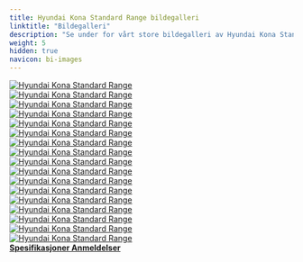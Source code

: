 ```yaml
---
title: Hyundai Kona Standard Range bildegalleri
linktitle: "Bildegalleri"
description: "Se under for vårt store bildegalleri av Hyundai Kona Standard Range. Klikk på bildene for høyoppløselige versjoner."
weight: 5
hidden: true
navicon: bi-images
---
```

<!-- markdownlint-disable MD033 -->
<div class="row" id ="my-gallery">
	<div class="pswp-grid-item col-6 col-md-4">
		<a href="https://media.evkx.net/multimedia/models/hyundai/kona/kona_standard_range/charging_1.jpg"
data-pswp-src="https://media.evkx.net/multimedia/models/hyundai/kona/kona_standard_range/charging_1.jpg"
data-pswp-width="3000"
data-pswp-height="2054" 
target="_blank">
			<img src="https://media.evkx.net/multimedia/models/hyundai/kona/kona_standard_range/charging_1_xst.jpg" alt="Hyundai Kona Standard Range" class="img-fluid " />
		</a>
	</div>
	<div class="pswp-grid-item col-6 col-md-4">
		<a href="https://media.evkx.net/multimedia/models/hyundai/kona/kona_standard_range/control_1.jpg"
data-pswp-src="https://media.evkx.net/multimedia/models/hyundai/kona/kona_standard_range/control_1.jpg"
data-pswp-width="3000"
data-pswp-height="2000" 
target="_blank">
			<img src="https://media.evkx.net/multimedia/models/hyundai/kona/kona_standard_range/control_1_xst.jpg" alt="Hyundai Kona Standard Range" class="img-fluid " />
		</a>
	</div>
	<div class="pswp-grid-item col-6 col-md-4">
		<a href="https://media.evkx.net/multimedia/models/hyundai/kona/kona_standard_range/exterior_1.jpg"
data-pswp-src="https://media.evkx.net/multimedia/models/hyundai/kona/kona_standard_range/exterior_1.jpg"
data-pswp-width="3000"
data-pswp-height="2250" 
target="_blank">
			<img src="https://media.evkx.net/multimedia/models/hyundai/kona/kona_standard_range/exterior_1_xst.jpg" alt="Hyundai Kona Standard Range" class="img-fluid " />
		</a>
	</div>
	<div class="pswp-grid-item col-6 col-md-4">
		<a href="https://media.evkx.net/multimedia/models/hyundai/kona/kona_standard_range/exterior_2.jpg"
data-pswp-src="https://media.evkx.net/multimedia/models/hyundai/kona/kona_standard_range/exterior_2.jpg"
data-pswp-width="3000"
data-pswp-height="2174" 
target="_blank">
			<img src="https://media.evkx.net/multimedia/models/hyundai/kona/kona_standard_range/exterior_2_xst.jpg" alt="Hyundai Kona Standard Range" class="img-fluid " />
		</a>
	</div>
	<div class="pswp-grid-item col-6 col-md-4">
		<a href="https://media.evkx.net/multimedia/models/hyundai/kona/kona_standard_range/exterior_3.jpeg"
data-pswp-src="https://media.evkx.net/multimedia/models/hyundai/kona/kona_standard_range/exterior_3.jpeg"
data-pswp-width="3000"
data-pswp-height="1842" 
target="_blank">
			<img src="https://media.evkx.net/multimedia/models/hyundai/kona/kona_standard_range/exterior_3_xst.jpeg" alt="Hyundai Kona Standard Range" class="img-fluid " />
		</a>
	</div>
	<div class="pswp-grid-item col-6 col-md-4">
		<a href="https://media.evkx.net/multimedia/models/hyundai/kona/kona_standard_range/frunk_1.jpg"
data-pswp-src="https://media.evkx.net/multimedia/models/hyundai/kona/kona_standard_range/frunk_1.jpg"
data-pswp-width="3000"
data-pswp-height="2000" 
target="_blank">
			<img src="https://media.evkx.net/multimedia/models/hyundai/kona/kona_standard_range/frunk_1_xst.jpg" alt="Hyundai Kona Standard Range" class="img-fluid " />
		</a>
	</div>
	<div class="pswp-grid-item col-6 col-md-4">
		<a href="https://media.evkx.net/multimedia/models/hyundai/kona/kona_standard_range/headlights_1.jpg"
data-pswp-src="https://media.evkx.net/multimedia/models/hyundai/kona/kona_standard_range/headlights_1.jpg"
data-pswp-width="3000"
data-pswp-height="2250" 
target="_blank">
			<img src="https://media.evkx.net/multimedia/models/hyundai/kona/kona_standard_range/headlights_1_xst.jpg" alt="Hyundai Kona Standard Range" class="img-fluid " />
		</a>
	</div>
	<div class="pswp-grid-item col-6 col-md-4">
		<a href="https://media.evkx.net/multimedia/models/hyundai/kona/kona_standard_range/interior_1.jpg"
data-pswp-src="https://media.evkx.net/multimedia/models/hyundai/kona/kona_standard_range/interior_1.jpg"
data-pswp-width="3000"
data-pswp-height="2041" 
target="_blank">
			<img src="https://media.evkx.net/multimedia/models/hyundai/kona/kona_standard_range/interior_1_xst.jpg" alt="Hyundai Kona Standard Range" class="img-fluid " />
		</a>
	</div>
	<div class="pswp-grid-item col-6 col-md-4">
		<a href="https://media.evkx.net/multimedia/models/hyundai/kona/kona_standard_range/interior_2.jpg"
data-pswp-src="https://media.evkx.net/multimedia/models/hyundai/kona/kona_standard_range/interior_2.jpg"
data-pswp-width="3000"
data-pswp-height="2000" 
target="_blank">
			<img src="https://media.evkx.net/multimedia/models/hyundai/kona/kona_standard_range/interior_2_xst.jpg" alt="Hyundai Kona Standard Range" class="img-fluid " />
		</a>
	</div>
	<div class="pswp-grid-item col-6 col-md-4">
		<a href="https://media.evkx.net/multimedia/models/hyundai/kona/kona_standard_range/main_1.jpg"
data-pswp-src="https://media.evkx.net/multimedia/models/hyundai/kona/kona_standard_range/main_1.jpg"
data-pswp-width="3000"
data-pswp-height="1999" 
target="_blank">
			<img src="https://media.evkx.net/multimedia/models/hyundai/kona/kona_standard_range/main_1_xst.jpg" alt="Hyundai Kona Standard Range" class="img-fluid " />
		</a>
	</div>
	<div class="pswp-grid-item col-6 col-md-4">
		<a href="https://media.evkx.net/multimedia/models/hyundai/kona/kona_standard_range/rearlights_1.jpg"
data-pswp-src="https://media.evkx.net/multimedia/models/hyundai/kona/kona_standard_range/rearlights_1.jpg"
data-pswp-width="3000"
data-pswp-height="2250" 
target="_blank">
			<img src="https://media.evkx.net/multimedia/models/hyundai/kona/kona_standard_range/rearlights_1_xst.jpg" alt="Hyundai Kona Standard Range" class="img-fluid " />
		</a>
	</div>
	<div class="pswp-grid-item col-6 col-md-4">
		<a href="https://media.evkx.net/multimedia/models/hyundai/kona/kona_standard_range/screens_1.jpg"
data-pswp-src="https://media.evkx.net/multimedia/models/hyundai/kona/kona_standard_range/screens_1.jpg"
data-pswp-width="3000"
data-pswp-height="1687" 
target="_blank">
			<img src="https://media.evkx.net/multimedia/models/hyundai/kona/kona_standard_range/screens_1_xst.jpg" alt="Hyundai Kona Standard Range" class="img-fluid " />
		</a>
	</div>
	<div class="pswp-grid-item col-6 col-md-4">
		<a href="https://media.evkx.net/multimedia/models/hyundai/kona/kona_standard_range/secondrowseats_1.jpg"
data-pswp-src="https://media.evkx.net/multimedia/models/hyundai/kona/kona_standard_range/secondrowseats_1.jpg"
data-pswp-width="3000"
data-pswp-height="2155" 
target="_blank">
			<img src="https://media.evkx.net/multimedia/models/hyundai/kona/kona_standard_range/secondrowseats_1_xst.jpg" alt="Hyundai Kona Standard Range" class="img-fluid " />
		</a>
	</div>
	<div class="pswp-grid-item col-6 col-md-4">
		<a href="https://media.evkx.net/multimedia/models/hyundai/kona/kona_standard_range/trunk_1.jpg"
data-pswp-src="https://media.evkx.net/multimedia/models/hyundai/kona/kona_standard_range/trunk_1.jpg"
data-pswp-width="3000"
data-pswp-height="2000" 
target="_blank">
			<img src="https://media.evkx.net/multimedia/models/hyundai/kona/kona_standard_range/trunk_1_xst.jpg" alt="Hyundai Kona Standard Range" class="img-fluid " />
		</a>
	</div>
	<div class="pswp-grid-item col-6 col-md-4">
		<a href="https://media.evkx.net/multimedia/models/hyundai/kona/kona_standard_range/trunk_2.jpg"
data-pswp-src="https://media.evkx.net/multimedia/models/hyundai/kona/kona_standard_range/trunk_2.jpg"
data-pswp-width="3000"
data-pswp-height="1999" 
target="_blank">
			<img src="https://media.evkx.net/multimedia/models/hyundai/kona/kona_standard_range/trunk_2_xst.jpg" alt="Hyundai Kona Standard Range" class="img-fluid " />
		</a>
	</div>
	<div class="pswp-grid-item col-6 col-md-4">
		<a href="https://media.evkx.net/multimedia/models/hyundai/kona/kona_standard_range/trunk_3.jpg"
data-pswp-src="https://media.evkx.net/multimedia/models/hyundai/kona/kona_standard_range/trunk_3.jpg"
data-pswp-width="3000"
data-pswp-height="2000" 
target="_blank">
			<img src="https://media.evkx.net/multimedia/models/hyundai/kona/kona_standard_range/trunk_3_xst.jpg" alt="Hyundai Kona Standard Range" class="img-fluid " />
		</a>
	</div>
	<div class="pswp-grid-item col-6 col-md-4">
		<a href="https://media.evkx.net/multimedia/models/hyundai/kona/kona_standard_range/wheels_1.jpg"
data-pswp-src="https://media.evkx.net/multimedia/models/hyundai/kona/kona_standard_range/wheels_1.jpg"
data-pswp-width="3000"
data-pswp-height="2000" 
target="_blank">
			<img src="https://media.evkx.net/multimedia/models/hyundai/kona/kona_standard_range/wheels_1_xst.jpg" alt="Hyundai Kona Standard Range" class="img-fluid " />
		</a>
	</div>
</div>
<script type="module">
  import PhotoSwipeLightbox from '/js/photoswipe-lightbox.esm.js';
    const lightbox = new PhotoSwipeLightbox({
       gallery: '#my-gallery',
        children: 'a',
        pswpModule: () => import('/js/photoswipe.esm.js')
    });
lightbox.init();
</script>
<div class="mt-3 mb-3">
<a href="../specifications/" class="text-decoration-none text-black">
<strong><i class="bi-arrow-left"></i> Spesifikasjoner </strong>
</a>
<a href="../reviews/" class="text-decoration-none text-black float-end">
<strong>Anmeldelser <i class="bi-arrow-right"></i></strong>
</a>
</div>
